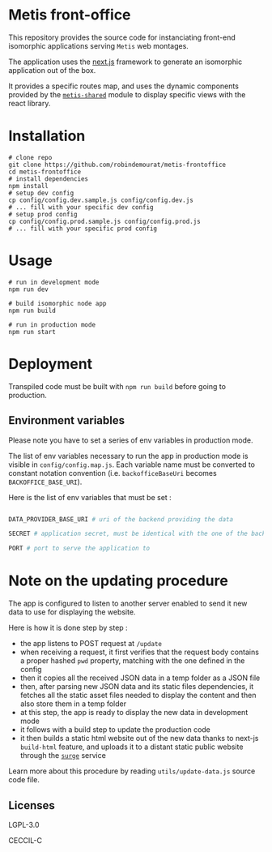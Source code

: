 Metis front-office
===

This repository provides the source code for instanciating front-end isomorphic applications serving `Metis` web montages.

The application uses the [next.js](https://github.com/zeit/next.js) framework to generate an isomorphic application out of the box.

It provides a specific routes map, and uses the dynamic components provided by the [`metis-shared`](https://github.com/robindemourat/metis-shared) module to display specific views with the react library.

# Installation

```
# clone repo
git clone https://github.com/robindemourat/metis-frontoffice
cd metis-frontoffice
# install dependencies
npm install
# setup dev config
cp config/config.dev.sample.js config/config.dev.js
# ... fill with your specific dev config
# setup prod config
cp config/config.prod.sample.js config/config.prod.js
# ... fill with your specific prod config
```

# Usage

```
# run in development mode
npm run dev

# build isomorphic node app
npm run build

# run in production mode
npm run start
```

# Deployment

Transpiled code must be built with `npm run build` before going to production.

## Environment variables

Please note you have to set a series of env variables in production mode.

The list of env variables necessary to run the app in production mode is visible in `config/config.map.js`. Each variable name must be converted to constant notation convention (i.e. `backofficeBaseUri` becomes `BACKOFFICE_BASE_URI`).

Here is the list of env variables that must be set :

```bash

DATA_PROVIDER_BASE_URI # uri of the backend providing the data

SECRET # application secret, must be identical with the one of the backend server responsible for prividing new data

PORT # port to serve the application to
```

# Note on the updating procedure

The app is configured to listen to another server enabled to send it new data to use for displaying the website.

Here is how it is done step by step :

* the app listens to POST request at `/update`
* when receiving a request, it first verifies that the request body contains a proper hashed `pwd` property, matching with the one defined in the config
* then it copies all the received JSON data in a temp folder as a JSON file
* then, after parsing new JSON data and its static files dependencies, it fetches all the static asset files needed to display the content and then also store them in a temp folder
* at this step, the app is ready to display the new data in development mode
* it follows with a build step to update the production code
* it then builds a static html website out of the new data thanks to next-js `build-html` feature, and uploads it to a distant static public website through the [`surge`](https://surge.sh/) service

Learn more about this procedure by reading `utils/update-data.js` source code file.

## Licenses

LGPL-3.0

CECCIL-C
